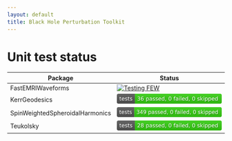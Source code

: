 ```yaml
---
layout: default
title: Black Hole Perturbation Toolkit
---
```


# Unit test status

| Package | Status |
| --- | --- |
| FastEMRIWaveforms | [![Testing FEW](https://github.com/BlackHolePerturbationToolkit/FastEMRIWaveforms/actions/workflows/python-unittest.yml/badge.svg?branch=master)](https://github.com/BlackHolePerturbationToolkit/FastEMRIWaveforms/actions/workflows/python-unittest.yml) |
| KerrGeodesics | [![KerrGeodesics unit test status](https://raw.githubusercontent.com/BlackHolePerturbationToolkit/KerrGeodesics/gh-pages/badges/master/testresult.svg)](https://github.com/BlackHolePerturbationToolkit/KerrGeodesics/actions/workflows/UnitTests.yml) |
| SpinWeightedSpheroidalHarmonics | [![SpinWeightedSpheroidalHarmonics unit test status](https://raw.githubusercontent.com/BlackHolePerturbationToolkit/SpinWeightedSpheroidalHarmonics/gh-pages/badges/master/testresult.svg)](https://github.com/BlackHolePerturbationToolkit/SpinWeightedSpheroidalHarmonics/actions/workflows/UnitTests.yml) |
| Teukolsky | [![Teukolsky unit test status](https://raw.githubusercontent.com/BlackHolePerturbationToolkit/Teukolsky/gh-pages/badges/master/testresult.svg)](https://github.com/BlackHolePerturbationToolkit/Teukolsky/actions/workflows/UnitTests.yml) |
